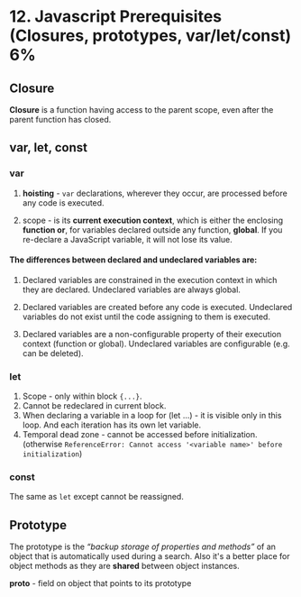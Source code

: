# 12. Javascript Prerequisites (Closures, prototypes, var/let/const) 6%

## Closure

**Closure** is a function having access to the parent scope, even after the parent function has closed.

## var, let, const

### var

1. **hoisting** - `var` declarations, wherever they occur, are processed before any code is executed.

2. scope - is its **current execution context**, which is either the enclosing **function or**, for variables declared outside any function, **global**. If you re-declare a JavaScript variable, it will not lose its value.

#### The differences between declared and undeclared variables are:

1. Declared variables are constrained in the execution context in which they are declared. Undeclared variables are always global.

2. Declared variables are created before any code is executed. Undeclared variables do not exist until the code assigning to them is executed.

3. Declared variables are a non-configurable property of their execution context (function or global). Undeclared variables are configurable (e.g. can be deleted).

### let

1. Scope - only within block `{...}`.
2. Cannot be redeclared in current block.
3. When declaring a variable in a loop for (let ...) - it is visible only in this loop. And each iteration has its own let variable.
4. Temporal dead zone - cannot be accessed before initialization. (otherwise `ReferenceError: Cannot access '<variable name>' before initialization`)

### const

The same as `let` except cannot be reassigned.

## Prototype

The prototype is the *“backup storage of properties and methods”* of an object that is automatically used during a search. Also it's a better place for object methods as they are **shared** between object instances.

**__proto__** - field on object that points to its prototype